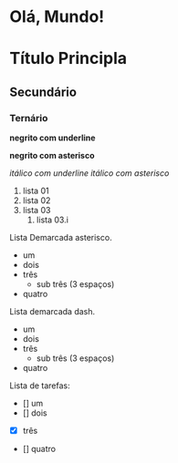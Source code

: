 # Olá, Mundo!

# Título Principla
## Secundário
### Ternário

__negrito com underline__

**negrito com asterisco**

_itálico com underline_
*itálico com asterisco*

1. lista 01
1. lista 02
1. lista 03
    1. lista 03.i

Lista Demarcada asterisco.
* um
* dois
* três
   * sub três (3 espaços)
* quatro

Lista demarcada dash.
- um
- dois
- três
   - sub três (3 espaços)
- quatro

Lista de tarefas:
- [] um
- [] dois
- [X] três
- [] quatro

